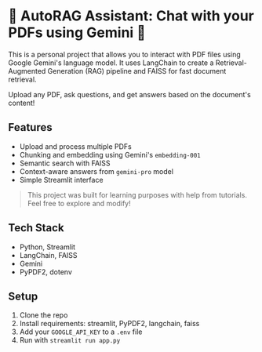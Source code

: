 # 📄 AutoRAG Assistant: Chat with your PDFs using Gemini 💬

This is a personal project that allows you to interact with PDF files using Google Gemini's language model. It uses LangChain to create a Retrieval-Augmented Generation (RAG) pipeline and FAISS for fast document retrieval.

Upload any PDF, ask questions, and get answers based on the document's content!

## Features
- Upload and process multiple PDFs
- Chunking and embedding using Gemini's `embedding-001`
- Semantic search with FAISS
- Context-aware answers from `gemini-pro` model
- Simple Streamlit interface

> This project was built for learning purposes with help from tutorials. Feel free to explore and modify!

## Tech Stack
- Python, Streamlit
- LangChain, FAISS
- Gemini
- PyPDF2, dotenv

## Setup
1. Clone the repo
2. Install requirements: streamlit, PyPDF2, langchain, faiss
3. Add your `GOOGLE_API_KEY` to a `.env` file
4. Run with `streamlit run app.py`

